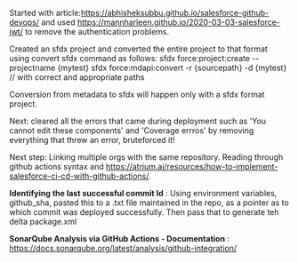 Started with article:https://abhisheksubbu.github.io/salesforce-github-devops/ and used https://mannharleen.github.io/2020-03-03-salesforce-jwt/ 
to remove the authentication problems.

Created an sfdx project and converted the entire project to that format using convert sfdx command as follows: 
sfdx force:project:create --projectname {mytest}
sfdx force:mdapi:convert -r {sourcepath} -d {mytest} // with correct and appropriate paths 

Conversion from metadata to sfdx will happen only with a sfdx format project.

Next: cleared all the errors that came during deployment such as 'You cannot edit these components' and 'Coverage errros' by removing everything that threw an error, bruteforced it! 

Next step: Linking multiple orgs with the same repository. Reading through github actions syntax and https://atrium.ai/resources/how-to-implement-salesforce-ci-cd-with-github-actions/. 


**Identifying the last successful commit Id** :
Using environment variables, github_sha, pasted this to a .txt file maintained in the repo, as a pointer as to which commit was deployed successfully.
Then pass that to generate teh delta package.xml 


**SonarQube Analysis via GitHub Actions - Documentation** :
https://docs.sonarqube.org/latest/analysis/github-integration/
